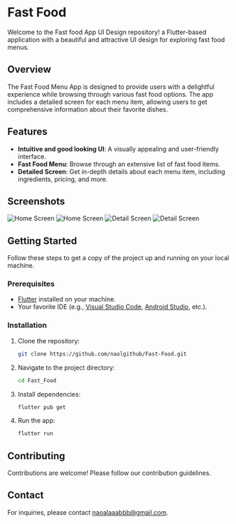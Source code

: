 # Fast Food

Welcome to the Fast food App UI Design repository! a Flutter-based application with a beautiful and attractive UI design for exploring fast food menus.

## Overview

The Fast Food Menu App is designed to provide users with a delightful experience while browsing through various fast food options. The app includes a detailed screen for each menu item, allowing users to get comprehensive information about their favorite dishes.

## Features

- **Intuitive and good looking UI**: A visually appealing and user-friendly interface.
- **Fast Food Menu**: Browse through an extensive list of fast food items.
- **Detailed Screen**: Get in-depth details about each menu item, including ingredients, pricing, and more.


## Screenshots

![Home Screen](https://i.postimg.cc/rwpgR9zR/screenshot1.png)
![Home Screen](https://i.postimg.cc/66M8ps4K/screenshot2.png)
![Detail Screen](https://i.postimg.cc/LXwL5rhN/screenshot3.jpg)
![Detail Screen](https://i.postimg.cc/cHs5TtcV/screenshot4.jpg)

## Getting Started

Follow these steps to get a copy of the project up and running on your local machine.

### Prerequisites

- [Flutter](https://flutter.dev/) installed on your machine.
- Your favorite IDE (e.g., [Visual Studio Code](https://code.visualstudio.com/), [Android Studio](https://developer.android.com/studio), etc.).

### Installation

1. Clone the repository:

   ```bash
   git clone https://github.com/naolgithub/Fast-Food.git

2. Navigate to the project directory:
   ```bash
   cd Fast_Food

3. Install dependencies:
   ```bash
   flutter pub get

4. Run the app:
   ```bash
   flutter run

 ## Contributing
 Contributions are welcome! Please follow our contribution guidelines.
 ## Contact
 For inquiries, please contact naoalaaabbb@gmail.com.
